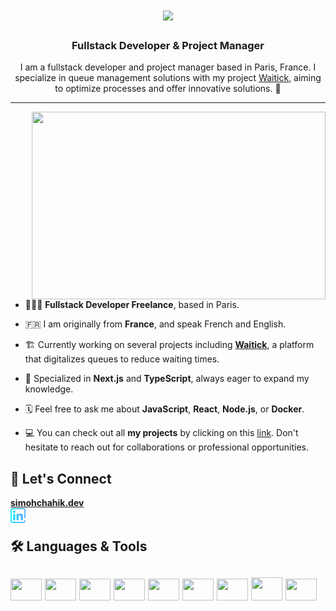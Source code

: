 <h1 align="center">
    <img src="https://readme-typing-svg.herokuapp.com/?lines=Hi+there!+👋🏽;I'm+SiMohamed+CHAHIK!;Nice+to+meet+you!+🙂&center=true&size=30&color=29d2a">
</h1>
<h3 align="center">Fullstack Developer & Project Manager</h3>

<p align="center">I am a fullstack developer and project manager based in Paris, France. I specialize in queue management solutions with my project <a href="https://www.waitick.fr">Waitick</a>, aiming to optimize processes and offer innovative solutions. 🚀</p>

---

<img align="right" width="470px" height="300px" src="https://media.giphy.com/media/Ah3zHH7hvsSB2/giphy.gif">

- 👨🏽‍💻   **Fullstack Developer Freelance**, based in Paris.

- 🇫🇷   I am originally from **France**, and speak French and English.

- 🏗️   Currently working on several projects including **[Waitick](https://www.waitick.fr)**, a platform that digitalizes queues to reduce waiting times.

- 🎯   Specialized in **Next.js** and **TypeScript**, always eager to expand my knowledge.

- 🗓   Feel free to ask me about **JavaScript**, **React**, **Node.js**, or **Docker**.

- 💻   You can check out all **my projects** by clicking on this [link](https://github.com/SiMohamedCHAHIK?tab=repositories). Don't hesitate to reach out for collaborations or professional opportunities.

<h2>📲 Let's Connect</h2>
<a href="https://simohchahik.dev">
  <strong>simohchahik.dev</strong>
</a>
<br/>
<a href="https://fr.linkedin.com/in/mohamed-chahik-522ba4171">
  <img align="left" alt="LinkedIn" height="24px" src="https://raw.githubusercontent.com/MohamedChahik/MohamedChahik/main/linkedin.png" />
</a>
<br/>


<h2>🛠 Languages & Tools<h2>
<p align="left">
  <img height="35" width="50" src="https://cdn.jsdelivr.net/gh/devicons/devicon/icons/html5/html5-plain-wordmark.svg" />
  <img height="35" width="50" src="https://cdn.jsdelivr.net/gh/devicons/devicon/icons/css3/css3-plain-wordmark.svg" />
  <img height="35" width="50" src="https://cdn.jsdelivr.net/gh/devicons/devicon/icons/typescript/typescript-plain.svg" />
  <img height="35" width="50" src="https://cdn.jsdelivr.net/gh/devicons/devicon/icons/react/react-original.svg" />
  <img height="35" width="50" src="https://cdn.jsdelivr.net/gh/devicons/devicon/icons/nextjs/nextjs-original.svg" />
  <img height="35" width="50" src="https://cdn.jsdelivr.net/gh/devicons/devicon/icons/nodejs/nodejs-original.svg" />
  <img height="35" width="50" src="https://cdn.jsdelivr.net/gh/devicons/devicon/icons/express/express-original.svg" />
  <img height="37" width="50" src="https://cdn.jsdelivr.net/gh/devicons/devicon/icons/postgresql/postgresql-plain-wordmark.svg" />
  <img height="35" width="50" src="https://cdn.jsdelivr.net/gh/devicons/devicon/icons/docker/docker-plain-wordmark.svg" />
</p>

</br>
